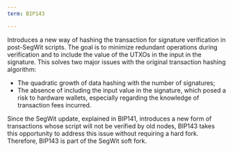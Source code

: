 ```yaml
---
term: BIP143

---
```

Introduces a new way of hashing the transaction for signature verification in post-SegWit scripts. The goal is to minimize redundant operations during verification and to include the value of the UTXOs in the input in the signature. This solves two major issues with the original transaction hashing algorithm:


- The quadratic growth of data hashing with the number of signatures;
- The absence of including the input value in the signature, which posed a risk to hardware wallets, especially regarding the knowledge of transaction fees incurred.

Since the SegWit update, explained in BIP141, introduces a new form of transactions whose script will not be verified by old nodes, BIP143 takes this opportunity to address this issue without requiring a hard fork. Therefore, BIP143 is part of the SegWit soft fork.